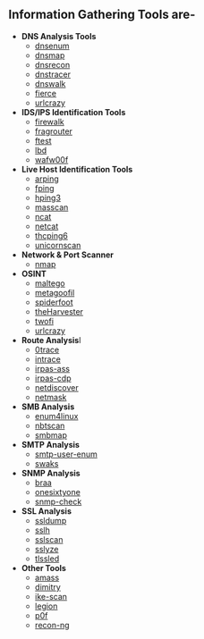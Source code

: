 ## Information Gathering Tools are-

- **DNS Analysis Tools**
  - [dnsenum](https://github.com/saidehossain/Penetration_Testing/blob/main/Tools_Lessons/Information_Gathering/DNS_Analysis/dnsenum.md)
  - [dnsmap](https://github.com/saidehossain/Penetration_Testing/blob/main/Tools_Lessons/Information_Gathering/DNS_Analysis/dnsmap.md)
  - [dnsrecon](https://github.com/saidehossain/Penetration_Testing/blob/main/Tools_Lessons/Information_Gathering/DNS_Analysis/dnsrecon.md)
  - [dnstracer](https://github.com/saidehossain/Penetration_Testing/blob/main/Tools_Lessons/Information_Gathering/DNS_Analysis/dnstracer.md)
  - [dnswalk](https://github.com/saidehossain/Penetration_Testing/blob/main/Tools_Lessons/Information_Gathering/DNS_Analysis/dnswalk.md)
  - [fierce](https://github.com/saidehossain/Penetration_Testing/blob/main/Tools_Lessons/Information_Gathering/DNS_Analysis/fierce.md)
  - [urlcrazy](https://github.com/saidehossain/Penetration_Testing/blob/main/Tools_Lessons/Information_Gathering/DNS_Analysis/urlcrazy.md)
- **IDS/IPS Identification Tools**
  - [firewalk](https://github.com/saidehossain/Penetration_Testing/blob/main/Tools_Lessons/Information_Gathering/IDS_IPS_Identification/firewalk.md)
  - [fragrouter](https://github.com/saidehossain/Penetration_Testing/blob/main/Tools_Lessons/Information_Gathering/IDS_IPS_Identification/fragrouter.md)
  - [ftest](https://github.com/saidehossain/Penetration_Testing/blob/main/Tools_Lessons/Information_Gathering/IDS_IPS_Identification/ftest.md)
  - [lbd](https://github.com/saidehossain/Penetration_Testing/blob/main/Tools_Lessons/Information_Gathering/IDS_IPS_Identification/lbd.md)
  - [wafw00f](https://github.com/saidehossain/Penetration_Testing/blob/main/Tools_Lessons/Information_Gathering/IDS_IPS_Identification/wafw00f.md)
- **Live Host Identification Tools**
  - [arping](https://github.com/saidehossain/Penetration_Testing/blob/main/Tools_Lessons/Information_Gathering/Live_Host_Identification/arping.md)
  - [fping](https://github.com/saidehossain/Penetration_Testing/blob/main/Tools_Lessons/Information_Gathering/Live_Host_Identification/fping.md)
  - [hping3](https://github.com/saidehossain/Penetration_Testing/blob/main/Tools_Lessons/Information_Gathering/Live_Host_Identification/hping3.md)
  - [masscan](https://github.com/saidehossain/Penetration_Testing/blob/main/Tools_Lessons/Information_Gathering/Live_Host_Identification/masscan.md)
  - [ncat](https://github.com/saidehossain/Penetration_Testing/blob/main/Tools_Lessons/Information_Gathering/Live_Host_Identification/ncat.md)
  - [netcat](https://github.com/saidehossain/Penetration_Testing/blob/main/Tools_Lessons/Information_Gathering/Live_Host_Identification/netcat.md)
  - [thcping6](https://github.com/saidehossain/Penetration_Testing/blob/main/Tools_Lessons/Information_Gathering/Live_Host_Identification/thcping6.md)
  - [unicornscan](https://github.com/saidehossain/Penetration_Testing/blob/main/Tools_Lessons/Information_Gathering/Live_Host_Identification/unicornscan.md) 
- **Network & Port Scanner**
  - [nmap](https://github.com/saidehossain/Penetration_Testing/blob/main/Tools_Lessons/Information_Gathering/Network%26Port_Scanner/nmap.md)
- **OSINT**
  - [maltego](https://github.com/saidehossain/Penetration_Testing/blob/main/Tools_Lessons/Information_Gathering/OSINT/maltego.md)
  - [metagoofil](https://github.com/saidehossain/Penetration_Testing/blob/main/Tools_Lessons/Information_Gathering/OSINT/metagoofil.md)
  - [spiderfoot](https://github.com/saidehossain/Penetration_Testing/blob/main/Tools_Lessons/Information_Gathering/OSINT/spiderfoot.md)
  - [theHarvester](https://github.com/saidehossain/Penetration_Testing/blob/main/Tools_Lessons/Information_Gathering/OSINT/theHarvester.md)
  - [twofi](https://github.com/saidehossain/Penetration_Testing/blob/main/Tools_Lessons/Information_Gathering/OSINT/twofi.md)
  - [urlcrazy](https://github.com/saidehossain/Penetration_Testing/blob/main/Tools_Lessons/Information_Gathering/OSINT/urlcrazy.md)
- **Route Analysis**l
  - [0trace](https://github.com/saidehossain/Penetration_Testing/blob/main/Tools_Lessons/Information_Gathering/Route_Analysis/0trace.md)
  - [intrace](https://github.com/saidehossain/Penetration_Testing/blob/main/Tools_Lessons/Information_Gathering/Route_Analysis/intrace.md)
  - [irpas-ass](https://github.com/saidehossain/Penetration_Testing/blob/main/Tools_Lessons/Information_Gathering/Route_Analysis/irpas-ass.md)
  - [irpas-cdp](https://github.com/saidehossain/Penetration_Testing/blob/main/Tools_Lessons/Information_Gathering/Route_Analysis/irpas-cdp.md)
  - [netdiscover](https://github.com/saidehossain/Penetration_Testing/blob/main/Tools_Lessons/Information_Gathering/Route_Analysis/netdiscover.md)
  - [netmask](https://github.com/saidehossain/Penetration_Testing/blob/main/Tools_Lessons/Information_Gathering/Route_Analysis/netmask.md)
- **SMB Analysis**
  - [enum4linux](https://github.com/saidehossain/Penetration_Testing/blob/main/Tools_Lessons/Information_Gathering/SMB_Analysis/enum4linux.md)
  - [nbtscan](https://github.com/saidehossain/Penetration_Testing/blob/main/Tools_Lessons/Information_Gathering/SMB_Analysis/nbtscan.md)
  - [smbmap](https://github.com/saidehossain/Penetration_Testing/blob/main/Tools_Lessons/Information_Gathering/SMB_Analysis/smbmap.md)
- **SMTP Analysis**
  - [smtp-user-enum](https://github.com/saidehossain/Penetration_Testing/blob/main/Tools_Lessons/Information_Gathering/SMTP_Analysis/smtp-user-enum.md)
  - [swaks](https://github.com/saidehossain/Penetration_Testing/blob/main/Tools_Lessons/Information_Gathering/SMTP_Analysis/swaks.md)
- **SNMP Analysis**
  - [braa](https://github.com/saidehossain/Penetration_Testing/blob/main/Tools_Lessons/Information_Gathering/SNMP_Analysis/braa.md)
  - [onesixtyone](https://github.com/saidehossain/Penetration_Testing/blob/main/Tools_Lessons/Information_Gathering/SNMP_Analysis/onesixtyone.md)
  - [snmp-check](https://github.com/saidehossain/Penetration_Testing/blob/main/Tools_Lessons/Information_Gathering/SNMP_Analysis/snmp-check.md)
- **SSL Analysis**
  - [ssldump](https://github.com/saidehossain/Penetration_Testing/blob/main/Tools_Lessons/Information_Gathering/SSL_Analysis/ssldump.md)
  - [sslh](https://github.com/saidehossain/Penetration_Testing/blob/main/Tools_Lessons/Information_Gathering/SSL_Analysis/sslh.md)
  - [sslscan](https://github.com/saidehossain/Penetration_Testing/blob/main/Tools_Lessons/Information_Gathering/SSL_Analysis/sslscan.md)
  - [sslyze](https://github.com/saidehossain/Penetration_Testing/blob/main/Tools_Lessons/Information_Gathering/SSL_Analysis/sslyze.md)
  - [tlssled](https://github.com/saidehossain/Penetration_Testing/blob/main/Tools_Lessons/Information_Gathering/SSL_Analysis/tlssled.md)
- **Other Tools**
  - [amass](https://github.com/saidehossain/Penetration_Testing/blob/main/Tools_Lessons/Information_Gathering/amass.md)
  - [dimitry](https://github.com/saidehossain/Penetration_Testing/blob/main/Tools_Lessons/Information_Gathering/dimitry.md)
  - [ike-scan](https://github.com/saidehossain/Penetration_Testing/blob/main/Tools_Lessons/Information_Gathering/ike-scan.md)
  - [legion](https://github.com/saidehossain/Penetration_Testing/blob/main/Tools_Lessons/Information_Gathering/legion.md)
  - [p0f](https://github.com/saidehossain/Penetration_Testing/blob/main/Tools_Lessons/Information_Gathering/p0f.md)
  - [recon-ng](https://github.com/saidehossain/Penetration_Testing/blob/main/Tools_Lessons/Information_Gathering/recon-ng.md)

